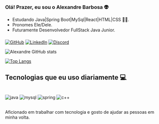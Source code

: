 
### Olá! Prazer, eu sou o Alexandre Barbosa 👽 


- Estudando Java|Spring Boot|MySql|React|HTML|CSS 👨‍💻.
- Pronomes Ele/Dele.
- Futuramente Desenvolvedor FullStack Java Junior.


###

[![GitHub](https://img.shields.io/badge/GitHub-100000?style=for-the-badge&logo=github&logoColor=white)](https://github.com/alebs10)
[![LinkedIn](https://img.shields.io/badge/LinkedIn-0077B5?style=for-the-badge&logo=linkedin&logoColor=white)](https://www.linkedin.com/in/alexandrebsilva)
[![Discord](https://img.shields.io/badge/Discord-7289DA?style=for-the-badge&logo=discord&logoColor=white)](https://discord.com/users/458694105879543818)

![Alexandre GitHub stats](https://github-readme-stats.vercel.app/api?username=alebs10&show_icons=true&theme=chartreuse-dark)

[![Top Langs](https://github-readme-stats.vercel.app/api/top-langs/?username=alebs10&langs_count=8&theme=chartreuse-dark)](https://github.com/alebs10/github-readme-stats)

## Tecnologias que eu uso diariamente 💻

<div style="display: inline_block"><br/>
 <img align="center" alt="java" src="https://img.shields.io/badge/Java-ED8B00?style=for-the-badge&logo=java&logoColor=white" />
  <img align="center" alt="mysql" src="https://img.shields.io/badge/MySQL-00000F?style=for-the-badge&logo=mysql&logoColor=white" />
  <img align="center" alt="spring" src="https://img.shields.io/badge/Spring-6DB33F?style=for-the-badge&logo=spring&logoColor=white" />
    <img align="center" alt="c++" src="https://img.shields.io/badge/C%2B%2B-00599C?style=for-the-badge&logo=c%2B%2B&logoColor=white" />
</div><br/>

Aficionado em trabalhar com tecnologia e gosto de ajudar as pessoas em minha volta.
